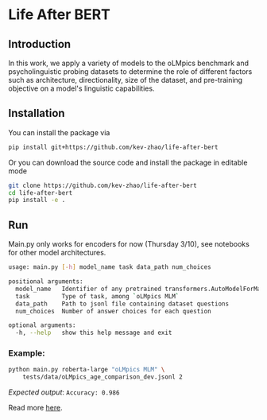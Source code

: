 # Life After BERT

## Introduction
In this work, we apply a variety of models to the oLMpics benchmark and psycholinguistic probing datasets to determine the role of different factors such as architecture, directionality,
size of the dataset, and pre-training objective on a model's linguistic capabilities.

## Installation

You can install the package via

```bash
pip install git+https://github.com/kev-zhao/life-after-bert
```

Or you can download the source code and install the package in editable mode

```bash
git clone https://github.com/kev-zhao/life-after-bert
cd life-after-bert
pip install -e .
```

## Run
Main.py only works for encoders for now (Thursday 3/10), see notebooks for other model architectures.
```bash
usage: main.py [-h] model_name task data_path num_choices

positional arguments:
  model_name   Identifier of any pretrained transformers.AutoModelForMaskedLM
  task         Type of task, among `oLMpics MLM`
  data_path    Path to jsonl file containing dataset questions
  num_choices  Number of answer choices for each question

optional arguments:
  -h, --help   show this help message and exit
```

### Example:
```bash
python main.py roberta-large "oLMpics MLM" \
    tests/data/oLMpics_age_comparison_dev.jsonl 2
```
*Expected output*: `Accuracy: 0.986` 

Read more [here](https://blog.metaflow.fr/tensorflow-a-proposal-of-good-practices-for-files-folders-and-models-architecture-f23171501ae3).
